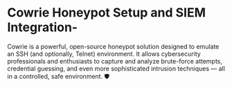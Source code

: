 #  Cowrie Honeypot Setup and SIEM Integration-
Cowrie is a powerful, open-source honeypot solution designed to emulate an SSH (and optionally, Telnet) environment. It allows cybersecurity professionals and enthusiasts to capture and analyze brute-force attempts, credential guessing, and even more sophisticated intrusion techniques — all in a controlled, safe environment. 🛡️
